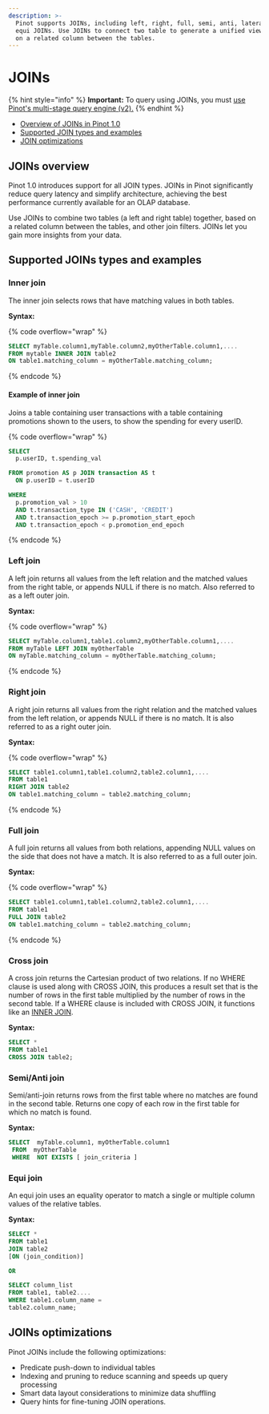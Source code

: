 ```yaml
---
description: >-
  Pinot supports JOINs, including left, right, full, semi, anti, lateral, and
  equi JOINs. Use JOINs to connect two table to generate a unified view, based
  on a related column between the tables.
---
```


# JOINs

{% hint style="info" %}
**Important:** To query using JOINs, you must [use Pinot's multi-stage query engine (v2).](../../developers/advanced/v2-multi-stage-query-engine.md)
{% endhint %}

* [Overview of JOINs in Pinot 1.0](joins.md#joins-overview)
* [Supported JOIN types and examples](joins.md#supported-joins-types-and-examples)
* [JOIN optimizations](joins.md#joins-optimizations)

## JOINs overview

Pinot 1.0 introduces support for all JOIN types. JOINs in Pinot significantly reduce query latency and simplify architecture, achieving the best performance currently available for an OLAP database.&#x20;

Use JOINs to combine two tables (a left and right table) together, based on a related column between the tables, and other join filters. JOINs let you gain more insights from your data.

## Supported JOINs types and examples

### Inner join

The inner join selects rows that have matching values in both tables.

**Syntax:**

{% code overflow="wrap" %}
```sql
SELECT myTable.column1,myTable.column2,myOtherTable.column1,....
FROM mytable INNER JOIN table2
ON table1.matching_column = myOtherTable.matching_column;
```
{% endcode %}

#### Example of inner join

Joins a table containing user transactions with a table containing promotions shown to the users, to show the spending for every userID.

{% code overflow="wrap" %}
```sql
SELECT 
  p.userID, t.spending_val

FROM promotion AS p JOIN transaction AS t 
  ON p.userID = t.userID

WHERE
  p.promotion_val > 10
  AND t.transaction_type IN ('CASH', 'CREDIT')  
  AND t.transaction_epoch >= p.promotion_start_epoch
  AND t.transaction_epoch < p.promotion_end_epoch  
```
{% endcode %}

### Left join

A left join returns all values from the left relation and the matched values from the right table, or appends NULL if there is no match. Also referred to as a left outer join.

**Syntax:**

{% code overflow="wrap" %}
```sql
SELECT myTable.column1,table1.column2,myOtherTable.column1,....
FROM myTable LEFT JOIN myOtherTable
ON myTable.matching_column = myOtherTable.matching_column;
```
{% endcode %}

### R**ight join**

A right join returns all values from the right relation and the matched values from the left relation, or appends NULL if there is no match. It is also referred to as a right outer join.

**Syntax:**

{% code overflow="wrap" %}
```sql
SELECT table1.column1,table1.column2,table2.column1,....
FROM table1 
RIGHT JOIN table2
ON table1.matching_column = table2.matching_column;
```
{% endcode %}

### F**ull join**

A full join returns all values from both relations, appending NULL values on the side that does not have a match. It is also referred to as a full outer join.

**Syntax:**

{% code overflow="wrap" %}
```sql
SELECT table1.column1,table1.column2,table2.column1,....
FROM table1 
FULL JOIN table2
ON table1.matching_column = table2.matching_column;
```
{% endcode %}

### Cross join

A cross join returns the Cartesian product of two relations. If no WHERE clause is used along with CROSS JOIN, this produces a result set that is the number of rows in the first table multiplied by the number of rows in the second table. If a WHERE clause is included with CROSS JOIN, it functions like an [INNER JOIN](joins.md#inner-join).

**Syntax:**

```sql
SELECT * 
FROM table1 
CROSS JOIN table2;
```

### Semi/A**nti join**

Semi/anti-join returns rows from the first table where no matches are found in the second table. Returns one copy of each row in the first table for which no match is found.

**Syntax:**

```sql
SELECT  myTable.column1, myOtherTable.column1
 FROM  myOtherTable
 WHERE  NOT EXISTS [ join_criteria ]
```

### Equi join

An equi join uses an equality operator to match a single or multiple column values of the relative tables.&#x20;

**Syntax:**

```sql
SELECT *
FROM table1 
JOIN table2
[ON (join_condition)]

OR

SELECT column_list 
FROM table1, table2....
WHERE table1.column_name =
table2.column_name; 
```

## JOINs optimizations

Pinot JOINs include the following optimizations:

* Predicate push-down to individual tables
* Indexing and pruning to reduce scanning and speeds up query processing
* Smart data layout considerations to minimize data shuffling
* Query hints for fine-tuning JOIN operations.&#x20;





